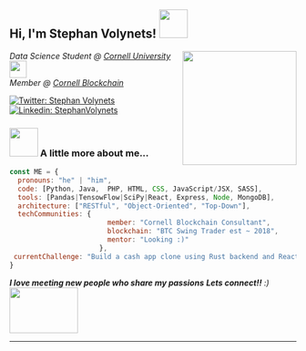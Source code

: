 <h2> Hi, I'm Stephan Volynets! <img src="https://media.giphy.com/media/mGcNjsfWAjY5AEZNw6/giphy.gif" width="50"></h2>
<img align='right' src="https://media2.giphy.com/media/YG9lBnjgkKsYk3NBHc/giphy.gif?cid=ecf05e471ia3icbz4ukwc5hjt6fo5yfk0la93aiaf7dphwna&ep=v1_gifs_search&rid=giphy.gif&ct=g" width="200">
<p><em>Data Science Student @ <a href="https://cis.cornell.edu">Cornell University </a> <img src="https://media.giphy.com/media/fYSnHlufseco8Fh93Z/giphy.gif" width="30"></br>Member @ <a href="https://www.cornellblockchain.org">Cornell Blockchain </a>
</em></p>

[![Twitter: Stephan Volynets](https://img.shields.io/twitter/follow/mhsavage55?style=social)](https://twitter.com/mhsavage55)
[![Linkedin: StephanVolynets](https://img.shields.io/badge/stephan-volynets-blue?style=rounded-square&logo=Linkedin&logoColor=white&link=https://www.linkedin.com/in/stephan-volynets/)](https://linkedin.com/in/stephan-volynets)



### <img src="https://media.tenor.com/lNtmoshuUI8AAAAi/bahroo-hacker.gif" width="50"> A little more about me...  

```javascript
const ME = {
  pronouns: "he" | "him",
  code: [Python, Java,  PHP, HTML, CSS, JavaScript/JSX, SASS],
  tools: [Pandas|TensowFlow|SciPy|React, Express, Node, MongoDB],
  architecture: ["RESTful", "Object-Oriented", "Top-Down"],
  techCommunities: {
                        member: "Cornell Blockchain Consultant",
                        blockchain: "BTC Swing Trader est ~ 2018",
                        mentor: "Looking :)"
                      },
 currentChallenge: "Build a cash app clone using Rust backend and React frontend."
}
```
<em><b>I love meeting new people who share my passions</b> <b>Lets connect!!</b> :)</em> <img src="https://media.tenor.com/22WB2DM3FuoAAAAi/piyueshmodi-curiouspiyuesh.gif" width="120" height="80">

---
